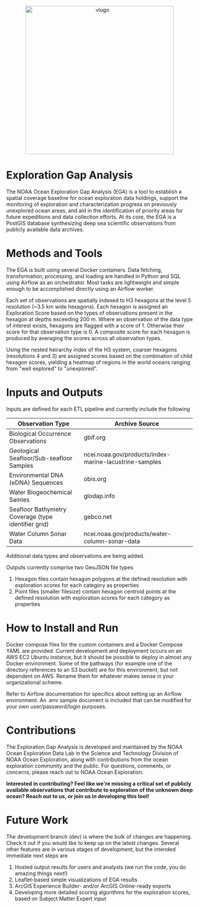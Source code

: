 <p align="center">
  <img src="https://github.com/thomasAmorrow/oer-ega/blob/main/docs/logos/logo.png?raw=true" alt="vlogo" width="400"/>
</p>

# Exploration Gap Analysis

The NOAA Ocean Exploration Gap Analysis (EGA) is a tool to establish a spatial coverage baseline for ocean exploration data holdings, support the monitoring of exploration and characterization progress on previously unexplored ocean areas, and aid in the identification of priority areas for future expeditions and data collection efforts. At its core, the EGA is a PostGIS database synthesizing deep sea scientific observations from publicly available data archives.

# Methods and Tools

The EGA is built using several Docker containers. Data fetching, transformation, processing, and loading are handled in Python and SQL using Airflow as an orchestrator. Most tasks are lightweight and simple enough to be accomplished directly using an Airflow worker.

Each set of observations are spatially indexed to H3 hexagons at the level 5 resolution (~3.5 km wide hexagons). Each hexagon is assigned an Exploration Score based on the types of observations present in the hexagon at depths exceeding 200 m. Where an observation of the data type of interest exists, hexagons are flagged with a score of 1. Otherwise their score for that observation type is 0. A composite score for each hexagon is produced by averaging the scores across all observation types.

Using the nested heirarchy index of the H3 system, coarser hexagons (resolutions 4 and 3) are assigned scores based on the combination of child hexagon scores, yielding a heatmap of regions in the world oceans ranging from "well explored" to "unexplored".

# Inputs and Outputs

Inputs are defined for each ETL pipeline and currently include the following

|   Observation Type                                    |   Archive Source      |
| ------------------------------------------            | --------------------- |
|   Biological Occurrence Observations                  |   gbif.org            |
|   Geological Seafloor/Sub-seafloor Samples            |   ncei.noaa.gov/products/index-marine-lacustrine-samples  |
|   Environmental DNA (eDNA) Sequences                  |   obis.org            |
|   Water Biogeochemical Samles                         |   glodap.info         |
|   Seafloor Bathymetry Coverage (type identifier grid) |   gebco.net           |
|   Water Column Sonar Data                             |   ncei.noaa.gov/products/water-column-sonar-data  |

Additional data types and observations are being added.

Outputs currently comprise two GeoJSON file types

1. Hexagon files contain hexagon polygons at the defined resolution with exploration scores for each category as properties
2. Point files (smaller filesize) contain hexagon centroid points at the defined resolution with exploration scores for each category as properties

# How to Install and Run

Docker compose files for the custom containers and a Docker Compose YAML are provided. Current development and deployment occurs on an AWS EC2 Ubuntu instance, but it should be possible to deploy in almost any Docker environment. Some of the pathways (for example one of the directory references to an S3 bucket) are for this environment, but not dependent on AWS. Rename them for whatever makes sense in your organizational scheme.

Refer to Airflow documentation for specifics about setting up an Airflow environment. An .env sample document is included that can be modified for your own user/password/login purposes.

# Contributions

The Exploration Gap Analysis is developed and maintained by the NOAA Ocean Exploration Data Lab in the Science and Technology Division of NOAA Ocean Exploration, along with contributions from the ocean exploration community and the public. For questions, comments, or concerns, please reach out to NOAA Ocean Exploration.

**Interested in contributing? Feel like we're missing a critical set of publicly available observations that contribute to exploration of the unknown deep ocean? Reach out to us, or join us in developing this tool!**

# Future Work

The development branch (dev) is where the bulk of changes are happening. Check it out if you would like to keep up on the latest changes. Several other features are in various stages of development, but the intended immediate next steps are

1. Hosted output results for users and analysts (we run the code, you do amazing things next!)
2. Leaflet-based simple visualizations of EGA results
3. ArcGIS Experience Builder- and/or ArcGIS Online-ready exports
4. Developing more detailed scoring algorithms for the exploration scores, based on Subject Matter Expert input